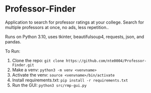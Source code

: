 # Professor-Finder
Application to search for professor ratings at your college. Search for multiple professors at once, no ads, less repetition..

Runs on Python 3.10, uses tkinter, beautifulsoup4, requests, json, and pandas.

To Run:
1. Clone the repo: `git clone https://github.com/nte0004/Professor-Finder.git`
1. Make a venv: `python3 -m venv <venvname>`
2. Activate the venv: `source <venvname>/bin/activate`
3. Install requirements.txt: `pip install -r requirements.txt`
6. Run the GUI: `python3 src/rmp-gui.py`
